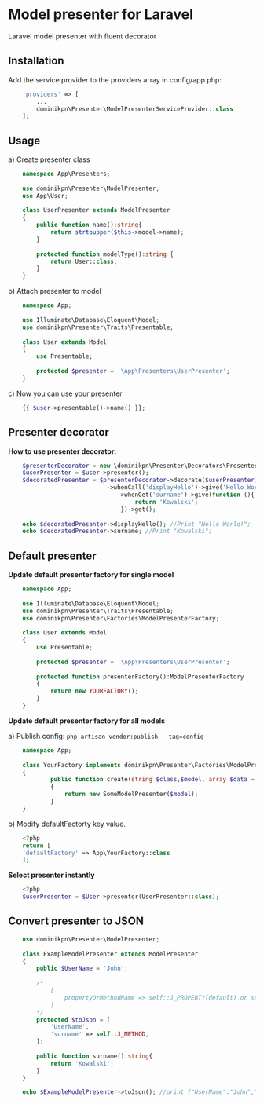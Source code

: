 <h1>Model presenter for Laravel</h1> 

<p>Laravel model presenter with fluent decorator<p>

<h2>Installation</h2>
<p>Add the service provider to the providers array in config/app.php:</p>

```php
    'providers' => [
        ...
        dominikpn\Presenter\ModelPresenterServiceProvider::class
    ];
```

<h2>Usage</h2>

a) Create presenter class

```php
    namespace App\Presenters;
    
    use dominikpn\Presenter\ModelPresenter;
    use App\User;
    
    class UserPresenter extends ModelPresenter
    {
        public function name():string{
            return strtoupper($this->model->name);    
        }
        
        protected function modelType():string {
            return User::class;
        }
    }
```

b) Attach presenter to model

```php
    namespace App;
    
    use Illuminate\Database\Eloquent\Model;
    use dominikpn\Presenter\Traits\Presentable;
    
    class User extends Model
    {
        use Presentable;
        
        protected $presenter = '\App\Presenters\UserPresenter';
    }
```  

 c) Now you can use your presenter
 
```php
    {{ $user->presentable()->name() }};
```  
<h2>Presenter decorator</h2>
  
  <p><b>How to use presenter decorator:</b></p>
  
```php
    $presenterDecorator = new \dominikpn\Presenter\Decorators\PresenterDecorator();
    $userPresenter = $user->presenter();
    $decoratedPresenter = $presenterDecorator->decorate($userPresenter)
                            ->whenCall('displayHello')->give('Hello World!')
                               ->whenGet('surname')->give(function (){
                                    return 'Kowalski';
                                })->get();
      
    echo $decoratedPresenter->displayHello(); //Print "Hello World!";
    echo $decoratedPresenter->surname; //Print "Kowalski";
```

<h2> Default presenter </h2>
<p><b>Update default presenter factory for single model</b></p>

```php
    namespace App;
    
    use Illuminate\Database\Eloquent\Model;
    use dominikpn\Presenter\Traits\Presentable;
    use dominikpn\Presenter\Factories\ModelPresenterFactory;
    
    class User extends Model
    {
        use Presentable;
        
        protected $presenter = '\App\Presenters\UserPresenter';
        
        protected function presenterFactory():ModelPresenterFactory
        {
            return new YOURFACTORY();
        }
    }
```

<p><b>Update default presenter factory for all models</b></p>

a) Publish config:
`php artisan vendor:publish --tag=config`

```php
    namespace App;
    
    class YourFactory implements dominikpn\Presenter\Factories\ModelPresenterFactory
    {
            public function create(string $class,$model, array $data = [])
            {
                return new SomeModelPresenter($model);
            }
    }
```

b) Modify defaultFactorty key value.

```php
    <?php
    return [
    'defaultFactory' => App\YourFactory::class
    ];
```

<p><b>Select presenter instantly</b></p>

```php
    <?php
    $userPresenter = $User->presenter(UserPresenter::class);
```

<h2>Convert presenter to JSON</h2>

```php
    use dominikpn\Presenter\ModelPresenter;
    
    class ExampleModelPresenter extends ModelPresenter
    {
        public $UserName = 'John';
        
        /*
            [
                propertyOrMethodName => self::J_PROPERTY(default) or self::J_METHOD
            ]
        */
        protected $toJson = [
            'UserName',
            'surname' => self::J_METHOD,
        ];
        
        public function surname():string{
            return 'Kowalski';
        }
    }
```

```php
    echo $ExampleModelPresenter->toJson(); //print {"UserName":"John","surname":"Kowalski"}
```
